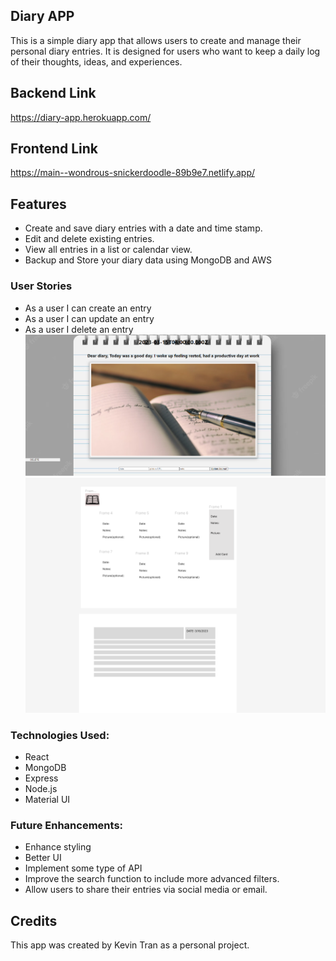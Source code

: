 ## Diary APP
This is a simple diary app that allows users to create and manage their personal diary entries. It is designed for users who want to keep a daily log of their thoughts, ideas, and experiences.
## Backend Link
https://diary-app.herokuapp.com/

## Frontend Link
https://main--wondrous-snickerdoodle-89b9e7.netlify.app/

## Features
- Create and save diary entries with a date and time stamp.
- Edit and delete existing entries.
- View all entries in a list or calendar view.
- Backup and Store your diary data using MongoDB and AWS 

### User Stories

- As a user I can create an entry
- As a user I can update an entry
- As a user I delete an entry
![Alt text](diary.png)
![](journalfigma.png)
### Technologies Used:
- React
- MongoDB
- Express
- Node.js
- Material UI
### Future Enhancements:
- Enhance styling
- Better UI
- Implement some type of API
- Improve the search function to include more advanced filters.
- Allow users to share their entries via social media or email.
## Credits
This app was created by Kevin Tran as a personal project.